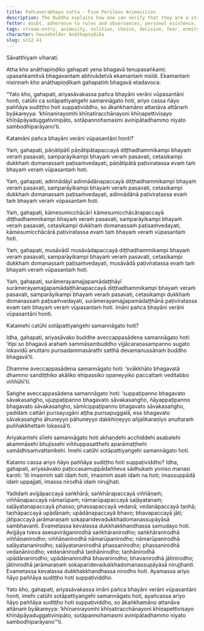 ```yaml
---
title: Pañcaverabhaya sutta - Five Perilous Animosities
description: The Buddha explains how one can verify that they are a stream-enterer by reflecting on the five perilous animosities, the four factors of stream-entry, and clearly seeing with wisdom the noble principle of dependent co-arising.
fetter: doubt, adherence to rules and observances, personal existence, ignorance
tags: stream-entry, animosity, volition, choice, decision, fear, enmity, suffering, stream-enterer, full awakening, Buddha, Dhamma, Sangha, community, dependent co-arising, dependent origination, ignorance, intentional constructs, consciousness, name and form, six sense bases, contact, sensation, feeling, craving, clinging, existence, birth, aging and death, sorrow, lamentation, pain, distress, despair, mental distress, collectedness, samadhi, mental composure, wisdom
character: householder Anāthapiṇḍika
slug: sn12.41
---
```


Sāvatthiyaṁ viharati.

Atha kho anāthapiṇḍiko gahapati yena bhagavā tenupasaṅkami; upasaṅkamitvā bhagavantaṁ abhivādetvā ekamantaṁ nisīdi. Ekamantaṁ nisinnaṁ kho anāthapiṇḍikaṁ gahapatiṁ bhagavā etadavoca:

“Yato kho, gahapati, ariyasāvakassa pañca bhayāni verāni vūpasantāni honti, catūhi ca sotāpattiyaṅgehi samannāgato hoti, ariyo cassa ñāyo paññāya sudiṭṭho hoti suppaṭividdho, so ākaṅkhamāno attanāva attānaṁ byākareyya: ‘khīṇanirayomhi khīṇatiracchānayoni khīṇapettivisayo khīṇāpāyaduggativinipāto, sotāpannohamasmi avinipātadhammo niyato sambodhiparāyano’ti.

Katamāni pañca bhayāni verāni vūpasantāni honti?

Yaṁ, gahapati, pāṇātipātī pāṇātipātapaccayā diṭṭhadhammikampi bhayaṁ veraṁ pasavati, samparāyikampi bhayaṁ veraṁ pasavati, cetasikampi dukkhaṁ domanassaṁ paṭisaṁvedayati, pāṇātipātā paṭiviratassa evaṁ taṁ bhayaṁ veraṁ vūpasantaṁ hoti.

Yaṁ, gahapati, adinnādāyī adinnādānapaccayā diṭṭhadhammikampi bhayaṁ veraṁ pasavati, samparāyikampi bhayaṁ veraṁ pasavati, cetasikampi dukkhaṁ domanassaṁ paṭisaṁvedayati, adinnādānā paṭiviratassa evaṁ taṁ bhayaṁ veraṁ vūpasantaṁ hoti.

Yaṁ, gahapati, kāmesumicchācārī kāmesumicchācārapaccayā diṭṭhadhammikampi bhayaṁ veraṁ pasavati, samparāyikampi bhayaṁ veraṁ pasavati, cetasikampi dukkhaṁ domanassaṁ paṭisaṁvedayati, kāmesumicchācārā paṭiviratassa evaṁ taṁ bhayaṁ veraṁ vūpasantaṁ hoti.

Yaṁ, gahapati, musāvādī musāvādapaccayā diṭṭhadhammikampi bhayaṁ veraṁ pasavati, samparāyikampi bhayaṁ veraṁ pasavati, cetasikampi dukkhaṁ domanassaṁ paṭisaṁvedayati, musāvādā paṭiviratassa evaṁ taṁ bhayaṁ veraṁ vūpasantaṁ hoti.

Yaṁ, gahapati, surāmerayamajjapamādaṭṭhāyī surāmerayamajjapamādaṭṭhānapaccayā diṭṭhadhammikampi bhayaṁ veraṁ pasavati, samparāyikampi bhayaṁ veraṁ pasavati, cetasikampi dukkhaṁ domanassaṁ paṭisaṁvedayati, surāmerayamajjapamādaṭṭhānā paṭiviratassa evaṁ taṁ bhayaṁ veraṁ vūpasantaṁ hoti. Imāni pañca bhayāni verāni vūpasantāni honti.

Katamehi catūhi sotāpattiyaṅgehi samannāgato hoti?

Idha, gahapati, ariyasāvako buddhe aveccappasādena samannāgato hoti: ‘itipi so bhagavā arahaṁ sammāsambuddho vijjācaraṇasampanno sugato lokavidū anuttaro purisadammasārathi satthā devamanussānaṁ buddho bhagavā’ti.

Dhamme aveccappasādena samannāgato hoti: ‘svākkhāto bhagavatā dhammo sandiṭṭhiko akāliko ehipassiko opaneyyiko paccattaṁ veditabbo viññūhī’ti.

Saṅghe aveccappasādena samannāgato hoti: ‘suppaṭipanno bhagavato sāvakasaṅgho, ujuppaṭipanno bhagavato sāvakasaṅgho, ñāyappaṭipanno bhagavato sāvakasaṅgho, sāmīcippaṭipanno bhagavato sāvakasaṅgho, yadidaṁ cattāri purisayugāni aṭṭha purisapuggalā, esa bhagavato sāvakasaṅgho āhuneyyo pāhuneyyo dakkhiṇeyyo añjalikaraṇīyo anuttaraṁ puññakkhettaṁ lokassā’ti.

Ariyakantehi sīlehi samannāgato hoti akhaṇḍehi acchiddehi asabalehi akammāsehi bhujissehi viññuppasatthehi aparāmaṭṭhehi samādhisaṁvattanikehi. Imehi catūhi sotāpattiyaṅgehi samannāgato hoti.

Katamo cassa ariyo ñāyo paññāya sudiṭṭho hoti suppaṭividdho? Idha, gahapati, ariyasāvako paṭiccasamuppādaññeva sādhukaṁ yoniso manasi karoti: ‘iti imasmiṁ sati idaṁ hoti, imasmiṁ asati idaṁ na hoti; imassuppādā idaṁ uppajjati, imassa nirodhā idaṁ nirujjhati.

Yadidaṁ avijjāpaccayā saṅkhārā; saṅkhārapaccayā viññāṇaṁ; viññāṇapaccayā nāmarūpaṁ; nāmarūpapaccayā saḷāyatanaṁ; saḷāyatanapaccayā phasso; phassapaccayā vedanā; vedanāpaccayā taṇhā; taṇhāpaccayā upādānaṁ; upādānapaccayā bhavo; bhavapaccayā jāti; jātipaccayā jarāmaraṇaṁ sokaparidevadukkhadomanassupāyāsā sambhavanti. Evametassa kevalassa dukkhakkhandhassa samudayo hoti. Avijjāya tveva asesavirāganirodhā saṅkhāranirodho; saṅkhāranirodhā viññāṇanirodho; viññāṇanirodhā nāmarūpanirodho; nāmarūpanirodhā saḷāyatananirodho; saḷāyatananirodhā phassanirodho; phassanirodhā vedanānirodho; vedanānirodhā taṇhānirodho; taṇhānirodhā upādānanirodho; upādānanirodhā bhavanirodho; bhavanirodhā jātinirodho; jātinirodhā jarāmaraṇaṁ sokaparidevadukkhadomanassupāyāsā nirujjhanti. Evametassa kevalassa dukkhakkhandhassa nirodho hoti. Ayamassa ariyo ñāyo paññāya sudiṭṭho hoti suppaṭividdho.

Yato kho, gahapati, ariyasāvakassa imāni pañca bhayāni verāni vūpasantāni honti, imehi catūhi sotāpattiyaṅgehi samannāgato hoti, ayañcassa ariyo ñāyo paññāya sudiṭṭho hoti suppaṭividdho, so ākaṅkhamāno attanāva attānaṁ byākareyya: ‘khīṇanirayomhi khīṇatiracchānayoni khīṇapettivisayo khīṇāpāyaduggativinipāto, sotāpannohamasmi avinipātadhammo niyato sambodhiparāyano’”ti.
